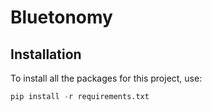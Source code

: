 # Bluetonomy

## Installation
To install all the packages for this project, use:
```python
pip install -r requirements.txt
```